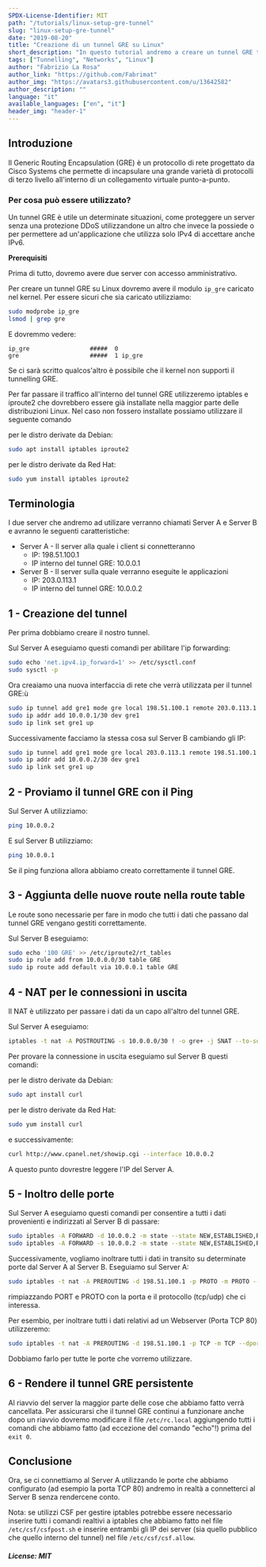 ```yaml
---
SPDX-License-Identifier: MIT
path: "/tutorials/linux-setup-gre-tunnel"
slug: "linux-setup-gre-tunnel"
date: "2019-08-20"
title: "Creazione di un tunnel GRE su Linux"
short_description: "In questo tutorial andremo a creare un tunnel GRE tra due server Linux."
tags: ["Tunnelling", "Networks", "Linux"]
author: "Fabrizio La Rosa"
author_link: "https://github.com/Fabrimat"
author_img: "https://avatars3.githubusercontent.com/u/13642582"
author_description: ""
language: "it"
available_languages: ["en", "it"]
header_img: "header-1"
---
```


<!-- This where the actual tutorial begins. You don't need to write out the title again, having it in the metadata above is enough. -->

## Introduzione
Il Generic Routing Encapsulation (GRE) è un protocollo di rete progettato da Cisco Systems che permette di incapsulare una grande varietà di protocolli di terzo livello all'interno di un collegamento virtuale punto-a-punto.

### Per cosa può essere utilizzato?
Un tunnel GRE è utile un determinate situazioni, come proteggere un server senza una protezione DDoS utilizzandone un altro che invece la possiede o per permettere ad un'applicazione che utilizza solo IPv4 di accettare anche IPv6.

**Prerequisiti**

Prima di tutto, dovremo avere due server con accesso amministrativo.

Per creare un tunnel GRE su Linux dovremo avere il modulo ```ip_gre``` caricato nel kernel.
Per essere sicuri che sia caricato utilizziamo:
```bash
sudo modprobe ip_gre
lsmod | grep gre
```
E dovremmo vedere:
```
ip_gre                 #####  0
gre                    #####  1 ip_gre
```
Se ci sarà scritto qualcos'altro è possibile che il kernel non supporti il tunnelling GRE.

Per far passare il traffico all'interno del tunnel GRE utilizzeremo iptables e iproute2 che dovrebbero essere già installate nella maggior parte delle distribuzioni Linux.
Nel caso non fossero installate possiamo utilizzare il seguente comando

per le distro derivate da Debian:
```bash
sudo apt install iptables iproute2
```

per le distro derivate da Red Hat:
```bash
sudo yum install iptables iproute2
```

## Terminologia

I due server che andremo ad utilizare verranno chiamati Server A e Server B e avranno le seguenti caratteristiche:

* Server A - Il server alla quale i client si connetteranno
  * IP: 198.51.100.1
  * IP interno del tunnel GRE: 10.0.0.1
* Server B - Il server sulla quale verranno eseguite le applicazioni
  * IP: 203.0.113.1
  * IP interno del tunnel GRE: 10.0.0.2

## 1 - Creazione del tunnel

Per prima dobbiamo creare il nostro tunnel.

Sul Server A eseguiamo questi comandi per abilitare l'ip forwarding:
```bash
sudo echo 'net.ipv4.ip_forward=1' >> /etc/sysctl.conf
sudo sysctl -p
```

Ora creaiamo una nuova interfaccia di rete che verrà utilizzata per il tunnel GRE:ù
```bash
sudo ip tunnel add gre1 mode gre local 198.51.100.1 remote 203.0.113.1 ttl 255
sudo ip addr add 10.0.0.1/30 dev gre1
sudo ip link set gre1 up
```

Successivamente facciamo la stessa cosa sul Server B cambiando gli IP:
```bash
sudo ip tunnel add gre1 mode gre local 203.0.113.1 remote 198.51.100.1 ttl 255
sudo ip addr add 10.0.0.2/30 dev gre1
sudo ip link set gre1 up
```

## 2 - Proviamo il tunnel GRE con il Ping

Sul Server A utilizziamo:
```bash
ping 10.0.0.2
```

E sul Server B utilizziamo:
```bash
ping 10.0.0.1
```

Se il ping funziona allora abbiamo creato correttamente il tunnel GRE.

## 3 - Aggiunta delle nuove route nella route table

Le route sono necessarie per fare in modo che tutti i dati che passano dal tunnel GRE vengano gestiti correttamente.

Sul Server B eseguiamo:
```bash
sudo echo '100 GRE' >> /etc/iproute2/rt_tables
sudo ip rule add from 10.0.0.0/30 table GRE
sudo ip route add default via 10.0.0.1 table GRE
```

## 4 - NAT per le connessioni in uscita

Il NAT è utilizzato per passare i dati da un capo all'altro del tunnel GRE.

Sul Server A eseguiamo:
```bash
iptables -t nat -A POSTROUTING -s 10.0.0.0/30 ! -o gre+ -j SNAT --to-source 198.51.100.1
```

Per provare la connessione in uscita eseguiamo sul Server B questi comandi:

per le distro derivate da Debian:
```bash
sudo apt install curl
```

per le distro derivate da Red Hat:
```bash
sudo yum install curl
```

e successivamente:
```bash
curl http://www.cpanel.net/showip.cgi --interface 10.0.0.2
```

A questo punto dovrestre leggere l'IP del Server A.

## 5 - Inoltro delle porte

Sul Server A eseguiamo questi comandi per consentire a tutti i dati provenienti e indirizzati al Server B di passare:
```bash
sudo iptables -A FORWARD -d 10.0.0.2 -m state --state NEW,ESTABLISHED,RELATED -j ACCEPT
sudo iptables -A FORWARD -s 10.0.0.2 -m state --state NEW,ESTABLISHED,RELATED -j ACCEPT
```

Successivamente, vogliamo inoltrare tutti i dati in transito su determinate porte dal Server A al Server B.
Eseguiamo sul Server A:
```bash
sudo iptables -t nat -A PREROUTING -d 198.51.100.1 -p PROTO -m PROTO --dport PORT -j DNAT --to-destination 10.0.0.2
```
rimpiazzando PORT e PROTO con la porta e il protocollo (tcp/udp) che ci interessa.

Per esembio, per inoltrare tutti i dati relativi ad un Webserver (Porta TCP 80) utilizzeremo:
```bash
sudo iptables -t nat -A PREROUTING -d 198.51.100.1 -p TCP -m TCP --dport 80 -j DNAT --to-destination 10.0.0.2
```
Dobbiamo farlo per tutte le porte che vorremo utilizzare.

## 6 - Rendere il tunnel GRE persistente
Al riavvio del server la maggior parte delle cose che abbiamo fatto verrà cancellata. Per assicurarsi che il tunnel GRE continui a funzionare anche dopo un riavvio dovremo modificare il file ```/etc/rc.local``` aggiungendo tutti i comandi che abbiamo fatto (ad eccezione del comando "echo"!) prima del ```exit 0```.

## Conclusione

Ora, se ci connettiamo al Server A utilizzando le porte che abbiamo configurato (ad esempio la porta TCP 80) andremo in realtà a connetterci al Server B senza rendercene conto.

Nota: se utilizzi CSF per gestire iptables potrebbe essere necessario inserire tutti i comandi realtivi a iptables che abbiamo fatto nel file ```/etc/csf/csfpost.sh``` e inserire entrambi gli IP dei server (sia quello pubblico che quello interno del tunnel) nel file ```/etc/csf/csf.allow```.

##### License: MIT

<!--

Contributor's Certificate of Origin

By making a contribution to this project, I certify that:

(a) The contribution was created in whole or in part by me and I have
    the right to submit it under the license indicated in the file; or

(b) The contribution is based upon previous work that, to the best of my
    knowledge, is covered under an appropriate license and I have the
    right under that license to submit that work with modifications,
    whether created in whole or in part by me, under the same license
    (unless I am permitted to submit under a different license), as
    indicated in the file; or

(c) The contribution was provided directly to me by some other person
    who certified (a), (b) or (c) and I have not modified it.

(d) I understand and agree that this project and the contribution are
    public and that a record of the contribution (including all personal
    information I submit with it, including my sign-off) is maintained
    indefinitely and may be redistributed consistent with this project
    or the license(s) involved.

Signed-off-by: Fabrizio La Rosa lr.fabrizio@gmail.com

-->
